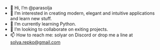 - 👋 Hi, I’m @parasolja
- 👀 I’m interested in creating modern, elegant and intuitive applications and learn new stuff.
- 🌱 I’m currently learning Python.
- 💞️ I’m looking to collaborate on exiting projects.
- 📫 How to reach me: solyar on Discord or drop me a line at solya.repko@gmail.com

<!---
parasolja/parasolja is a ✨ special ✨ repository because its `README.md` (this file) appears on your GitHub profile.
You can click the Preview link to take a look at your changes.
--->

